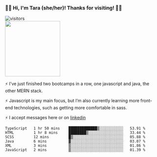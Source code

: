 ### 👋🏾 Hi, I'm Tara (she/her)! Thanks for visiting! 👋🏾
![visitors](https://visitor-badge.glitch.me/badge?page_id=qualmless)
<BR>
<img height="180em" src="https://github-readme-stats.vercel.app/api?username=qualmless&show_icons=true&hide_border=true&&count_private=true&include_all_commits=true" />

⚡️ I've just finished two bootcamps in a row, one javascript and java, the other MERN stack. 

⚡️ Javascript is my main focus, but I’m also currently learning more front-end technologies, such as getting more comfortable in sass. 

⚡️ I accept messages here or on <a href="https://www.linkedin.com/in/tarajdunmore/">linkedin</a>

<!--START_SECTION:waka-->

```text
TypeScript   1 hr 50 mins    █████████████▒░░░░░░░░░░░   53.91 %
HTML         1 hr 8 mins     ████████▒░░░░░░░░░░░░░░░░   33.44 %
SCSS         12 mins         █▒░░░░░░░░░░░░░░░░░░░░░░░   05.88 %
Java         6 mins          ▓░░░░░░░░░░░░░░░░░░░░░░░░   03.07 %
XML          3 mins          ▒░░░░░░░░░░░░░░░░░░░░░░░░   01.86 %
JavaScript   2 mins          ▒░░░░░░░░░░░░░░░░░░░░░░░░   01.39 %
```

<!--END_SECTION:waka-->

<!--
**qualmless/qualmless** is a ✨ _special_ ✨ repository because its `README.md` (this file) appears on your GitHub profile.

Here are some ideas to get you started:
- 🔭 I’m currently working on ...
- 👯 I’m looking to collaborate on ...
- 🤔 I’m looking for help with ...
- 💬 Ask me about ...
- 📫 How to reach me: ...
- ⚡ Fun fact: ...
-->
